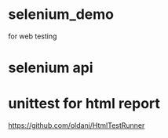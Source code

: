 # selenium_demo
for web testing
# selenium api

# unittest for html report
https://github.com/oldani/HtmlTestRunner
